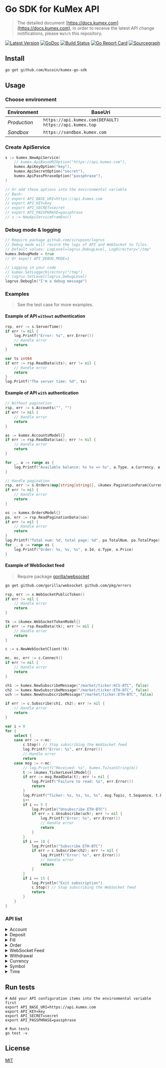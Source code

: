 # Go SDK for KuMex API
> The detailed document [https://docs.kumex.com](https://docs.kumex.com), in order to receive the latest API change notifications, please `Watch` this repository.

[![Latest Version](https://img.shields.io/github/release/Kucoin/kumex-go-sdk.svg)](https://github.com/Kucoin/kumex-go-sdk/releases)
[![GoDoc](https://godoc.org/github.com/Kucoin/kumex-go-sdk?status.svg)](https://godoc.org/github.com/Kucoin/kumex-go-sdk)
[![Build Status](https://travis-ci.org/Kucoin/kumex-go-sdk.svg?branch=master)](https://travis-ci.org/Kucoin/kumex-go-sdk)
[![Go Report Card](https://goreportcard.com/badge/github.com/Kucoin/kumex-go-sdk)](https://goreportcard.com/report/github.com/Kucoin/kumex-go-sdk)
[![Sourcegraph](https://sourcegraph.com/github.com/Kucoin/kumex-go-sdk/-/badge.svg)](https://sourcegraph.com/github.com/Kucoin/kumex-go-sdk?badge)
<!-- [![Total Lines](https://tokei.rs/b1/github/Kucoin/kumex-go-sdk)](https://github.com/Kucoin/kumex-go-sdk) -->


## Install

```bash
go get github.com/Kucoin/kumex-go-sdk
```

## Usage

### Choose environment

| Environment | BaseUri |
| -------- | -------- |
| *Production* | `https://api.kumex.com(DEFAULT)` `https://api.kumex.top` |
| *Sandbox* | `https://sandbox.kumex.com` |

### Create ApiService

```go
s := kumex.NewApiService( 
	// kumex.ApiBaseURIOption("https://api.kumex.com"), 
	kumex.ApiKeyOption("key"),
	kumex.ApiSecretOption("secret"),
	kumex.ApiPassPhraseOption("passphrase"),
)

// Or add these options into the environmental variable
// Bash: 
// export API_BASE_URI=https://api.kumex.com
// export API_KEY=key
// export API_SECRET=secret
// export API_PASSPHRASE=passphrase
// s := NewApiServiceFromEnv()
```

### Debug mode & logging

```go
// Require package github.com/sirupsen/logrus
// Debug mode will record the logs of API and WebSocket to files.
// Default values: LogLevel=logrus.DebugLevel, LogDirectory="/tmp"
kumex.DebugMode = true
// Or export API_DEBUG_MODE=1

// Logging in your code
// kumex.SetLoggerDirectory("/tmp")
// logrus.SetLevel(logrus.DebugLevel)
logrus.Debugln("I'm a debug message")
```

### Examples
> See the test case for more examples.

#### Example of API `without` authentication

```go
rsp, err := s.ServerTime()
if err != nil {
    log.Printf("Error: %s", err.Error())
    // Handle error
    return
}

var ts int64
if err := rsp.ReadData(&ts); err != nil {
    // Handle error
    return
}
log.Printf("The server time: %d", ts)
```

#### Example of API `with` authentication

```go
// Without pagination
rsp, err := s.Accounts("", "")
if err != nil {
    // Handle error
    return
}

as := kumex.AccountsModel{}
if err := rsp.ReadData(&as); err != nil {
    // Handle error
    return
}

for _, a := range as {
    log.Printf("Available balance: %s %s => %s", a.Type, a.Currency, a.Available)
}
```

```go
// Handle pagination
rsp, err := s.Orders(map[string]string{}, &kumex.PaginationParam{CurrentPage: 1, PageSize: 10})
if err != nil {
    // Handle error
    return
}

os := kumex.OrdersModel{}
pa, err := rsp.ReadPaginationData(&os)
if err != nil {
    // Handle error
    return
}
log.Printf("Total num: %d, total page: %d", pa.TotalNum, pa.TotalPage)
for _, o := range os {
    log.Printf("Order: %s, %s, %s", o.Id, o.Type, o.Price)
}
```

#### Example of WebSocket feed
> Require package [gorilla/websocket](https://github.com/gorilla/websocket)

```bash
go get github.com/gorilla/websocket github.com/pkg/errors
```

```go
rsp, err := s.WebSocketPublicToken()
if err != nil {
    // Handle error
    return
}

tk := &kumex.WebSocketTokenModel{}
if err := rsp.ReadData(tk); err != nil {
    // Handle error
    return
}

c := s.NewWebSocketClient(tk)

mc, ec, err := c.Connect()
if err != nil {
    // Handle error
    return
}

ch1 := kumex.NewSubscribeMessage("/market/ticker:KCS-BTC", false)
ch2 := kumex.NewSubscribeMessage("/market/ticker:ETH-BTC", false)
uch := kumex.NewUnsubscribeMessage("/market/ticker:ETH-BTC", false)

if err := c.Subscribe(ch1, ch2); err != nil {
    // Handle error
    return
}

var i = 0
for {
    select {
    case err := <-ec:
        c.Stop() // Stop subscribing the WebSocket feed
        log.Printf("Error: %s", err.Error())
        // Handle error
        return
    case msg := <-mc:
        // log.Printf("Received: %s", kumex.ToJsonString(m))
        t := &kumex.TickerLevel1Model{}
        if err := msg.ReadData(t); err != nil {
            log.Printf("Failure to read: %s", err.Error())
            return
        }
        log.Printf("Ticker: %s, %s, %s, %s", msg.Topic, t.Sequence, t.Price, t.Size)
        i++
        if i == 5 {
            log.Println("Unsubscribe ETH-BTC")
            if err = c.Unsubscribe(uch); err != nil {
                log.Printf("Error: %s", err.Error())
                // Handle error
                return
            }
        }
        if i == 10 {
            log.Println("Subscribe ETH-BTC")
            if err = c.Subscribe(ch2); err != nil {
                log.Printf("Error: %s", err.Error())
                // Handle error
                return
            }
        }
        if i == 15 {
            log.Println("Exit subscription")
            c.Stop() // Stop subscribing the WebSocket feed
            return
        }
    }
}
```

### API list

<details>
<summary>Account</summary>

| API | Authentication | Description |
| -------- | -------- | -------- |
| ApiService.CreateAccount() | YES | https://docs.kumex.com/#create-an-account |
| ApiService.Accounts() | YES | https://docs.kumex.com/#list-accounts |
| ApiService.Account() | YES | https://docs.kumex.com/#get-an-account |
| ApiService.SubAccountUsers() | YES | https://docs.kumex.com/#get-user-info-of-all-sub-accounts |
| ApiService.SubAccounts() | YES | https://docs.kumex.com/#get-the-aggregated-balance-of-all-sub-accounts-of-the-current-user |
| ApiService.SubAccount() | YES | https://docs.kumex.com/#get-account-balance-of-a-sub-account |
| ApiService.AccountLedgers() | YES | https://docs.kumex.com/#get-account-ledgers |
| ApiService.AccountHolds() | YES | https://docs.kumex.com/#get-holds |
| ApiService.InnerTransfer() | YES | `DEPRECATED` https://docs.kumex.com/#inner-transfer |
| ApiService.InnerTransferV2() | YES | https://docs.kumex.com/#inner-transfer |
| ApiService.SubTransfer() | YES | https://docs.kumex.com/#transfer-between-master-account-and-sub-account |

</details>

<details>
<summary>Deposit</summary>

| API | Authentication | Description |
| -------- | -------- | -------- |
| ApiService.CreateDepositAddress() | YES | https://docs.kumex.com/#create-deposit-address |
| ApiService.DepositAddresses() | YES | https://docs.kumex.com/#get-deposit-address |
| ApiService.V1Deposits() | YES | https://docs.kumex.com/#get-v1-historical-deposits-list |
| ApiService.Deposits() | YES | https://docs.kumex.com/#get-deposit-list |

</details>

<details>
<summary>Fill</summary>

| API | Authentication | Description |
| -------- | -------- | -------- |
| ApiService.Fills() | YES | https://docs.kumex.com/#list-fills |
| ApiService.RecentFills() | YES | https://docs.kumex.com/#recent-fills |

</details>

<details>
<summary>Order</summary>

| API | Authentication | Description |
| -------- | -------- | -------- |
| ApiService.CreateOrder() | YES | https://docs.kumex.com/#place-a-new-order |
| ApiService.CancelOrder() | YES | https://docs.kumex.com/#cancel-an-order |
| ApiService.CancelOrders() | YES | https://docs.kumex.com/#cancel-all-orders |
| ApiService.V1Orders() | YES | https://docs.kumex.com/#get-v1-historical-orders-list |
| ApiService.Orders() | YES | https://docs.kumex.com/#list-orders |
| ApiService.Order() | YES | https://docs.kumex.com/#get-an-order |
| ApiService.RecentOrders() | YES | https://docs.kumex.com/#recent-orders |

</details>

<details>
<summary>WebSocket Feed</summary>

| API | Authentication | Description |
| -------- | -------- | -------- |
| ApiService.WebSocketPublicToken() | NO | https://docs.kumex.com/#apply-connect-token |
| ApiService.WebSocketPrivateToken() | YES | https://docs.kumex.com/#apply-connect-token |
| ApiService.NewWebSocketClient() | - | https://docs.kumex.com/#websocket-feed |

</details>

<details>
<summary>Withdrawal</summary>

| API | Authentication | Description |
| -------- | -------- | -------- |
| ApiService.WithdrawalQuotas() | YES | https://docs.kumex.com/#get-withdrawal-quotas |
| ApiService.V1Withdrawals() | YES | https://docs.kumex.com/#get-v1-historical-withdrawals-list |
| ApiService.Withdrawals() | YES | https://docs.kumex.com/#get-withdrawals-list |
| ApiService.ApplyWithdrawal() | YES | https://docs.kumex.com/#apply-withdraw |
| ApiService.CancelWithdrawal() | YES | https://docs.kumex.com/#cancel-withdrawal |

</details>

<details>
<summary>Currency</summary>

| API | Authentication | Description |
| -------- | -------- | -------- |
| ApiService.Currencies() | NO | https://docs.kumex.com/#get-currencies |
| ApiService.Currency() | NO | https://docs.kumex.com/#get-currency-detail |
| ApiService.Prices() | NO | https://docs.kumex.com/#get-fiat-price |

</details>

<details>
<summary>Symbol</summary>

| API | Authentication | Description |
| -------- | -------- | -------- |
| ApiService.Symbols() | NO | https://docs.kumex.com/#get-symbols-list |
| ApiService.TickerLevel1() | NO | https://docs.kumex.com/#get-ticker |
| ApiService.Tickers() | NO | https://docs.kumex.com/#get-all-tickers |
| ApiService.AggregatedPartOrderBook() | NO | https://docs.kumex.com/#get-part-order-book-aggregated |
| ApiService.AggregatedFullOrderBook() | NO | https://docs.kumex.com/#get-full-order-book-aggregated |
| ApiService.AtomicFullOrderBook() | NO | https://docs.kumex.com/#get-full-order-book-atomic |
| ApiService.TradeHistories() | NO | https://docs.kumex.com/#get-trade-histories |
| ApiService.KLines() | NO | https://docs.kumex.com/#get-klines |
| ApiService.Stats24hr() | NO | https://docs.kumex.com/#get-24hr-stats |
| ApiService.Markets() | NO | https://docs.kumex.com/#get-market-list |

</details>

<details>
<summary>Time</summary>

| API | Authentication | Description |
| -------- | -------- | -------- |
| ApiService.ServerTime() | NO | https://docs.kumex.com/#server-time |

</details>

## Run tests

```shell
# Add your API configuration items into the environmental variable first
export API_BASE_URI=https://api.kumex.com
export API_KEY=key
export API_SECRET=secret
export API_PASSPHRASE=passphrase

# Run tests
go test -v
```

## License

[MIT](LICENSE)
